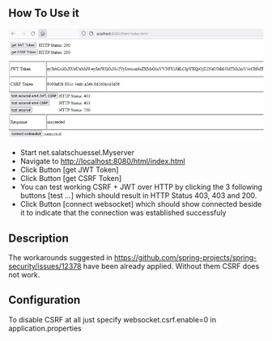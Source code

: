 ## How To Use it
![Screenshot](https://github.com/OlliL/spring-boot-stomp/raw/main/HTML_page.JPG)
- Start net.salatschuessel.Myserver
- Navigate to [http://localhost:8080/html/index.html](http://localhost:8080/html/index.html)
- Click Button [get JWT Token]
- Click Button [get CSRF Token]
- You can test working CSRF + JWT over HTTP by clicking the 3 following buttons [test ...] which should result in HTTP Status 403, 403 and 200.
- Click Button [connect websocket] which should show connected beside it to indicate that the connection was established successfuly

## Description
The workarounds suggested in https://github.com/spring-projects/spring-security/issues/12378 have been already applied.
Without them CSRF does not work.

## Configuration
To disable CSRF at all just specify websocket.csrf.enable=0 in application.properties